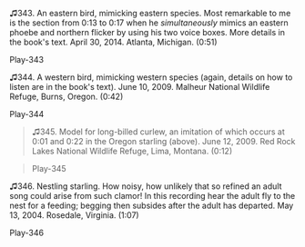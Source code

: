 ♫343. An eastern bird, mimicking eastern species. Most remarkable to me
is the section from 0:13 to 0:17 when he *simultaneously* mimics an
eastern phoebe and northern flicker by using his two voice boxes. More
details in the book's text. April 30, 2014. Atlanta, Michigan. (0:51)

Play-343

♫344. A western bird, mimicking western species (again, details on how
to listen are in the book's text). June 10, 2009. Malheur National
Wildlife Refuge, Burns, Oregon. (0:42)

Play-344

>♫345. Model for long-billed curlew, an imitation of which occurs at 0:01 and 0:22 in the Oregon starling (above). June 12, 2009. Red Rock Lakes National Wildlife Refuge, Lima, Montana. (0:12)

>Play-345

♫346. Nestling starling. How noisy, how unlikely that so refined an
adult song could arise from such clamor! In this recording hear the
adult fly to the nest for a feeding; begging then subsides after the
adult has departed. May 13, 2004. Rosedale, Virginia. (1:07)

Play-346
